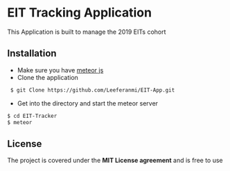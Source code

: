 # EIT Tracking Application
 This Application is built to manage the 2019 EITs cohort
 ## Installation
 - Make sure you have [meteor js]('https://www.meteor.com')
 - Clone the application

 ```bash
  $ git Clone https://github.com/Leeferanmi/EIT-App.git
  ```
  - Get into the directory and start the meteor server

  ```bash
  $ cd EIT-Tracker
  $ meteor
  ```
  ## License 

  The project is covered under the **MIT License agreement** and is free to use 